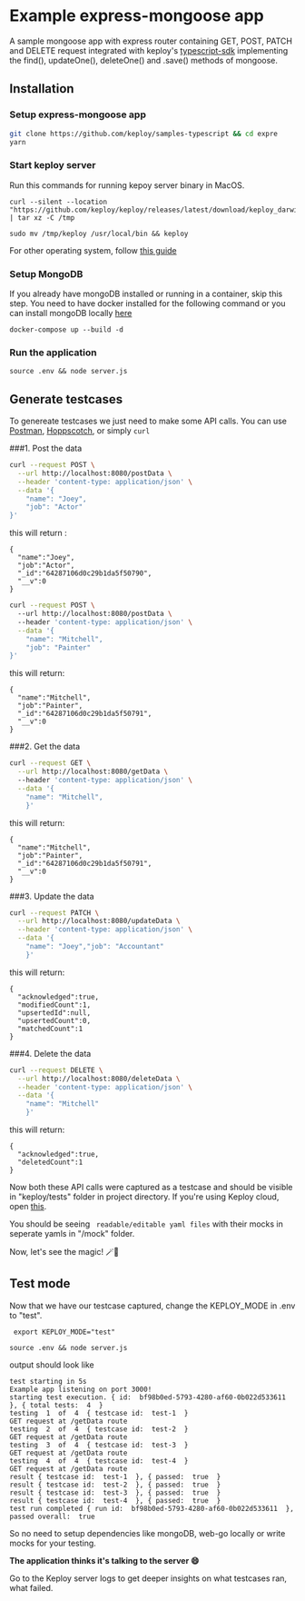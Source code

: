 # Example express-mongoose app
A sample mongoose app with express router containing GET, POST, PATCH and DELETE request integrated with keploy's [typescript-sdk](https://github.com/keploy/typescript-sdk) implementing the find(), updateOne(), deleteOne() and .save() methods of mongoose.

## Installation
### Setup express-mongoose app
```bash
git clone https://github.com/keploy/samples-typescript && cd expre
yarn
```
### Start keploy server
Run this commands for running kepoy server binary in MacOS.
```shell 
curl --silent --location "https://github.com/keploy/keploy/releases/latest/download/keploy_darwin_all.tar.gz" | tar xz -C /tmp

sudo mv /tmp/keploy /usr/local/bin && keploy
``` 
For other operating system, follow [this guide](https://github.com/keploy/keploy#quick-installation)

### Setup MongoDB
If you already have mongoDB installed or running in a container, skip this step.
You need to have docker installed for the following command or you can install mongoDB locally [here](https://www.mongodb.com/docs/manual/installation/)
```shell
docker-compose up --build -d
```
### Run the application
```shell
source .env && node server.js

```

## Generate testcases

To genereate testcases we just need to make some API calls. You can use [Postman](https://www.postman.com/), [Hoppscotch](https://hoppscotch.io/), or simply `curl`

###1. Post the data

```bash
curl --request POST \
  --url http://localhost:8080/postData \
  --header 'content-type: application/json' \
  --data '{
    "name": "Joey",
    "job": "Actor"
}'
```
this will return :
```
{
  "name":"Joey",
  "job":"Actor",
  "_id":"64287106d0c29b1da5f50790",
  "__v":0
}
```
```bash 
curl --request POST \ 
  --url http://localhost:8080/postData \  
  --header 'content-type: application/json' \
  --data '{
    "name": "Mitchell",               
    "job": "Painter"
}'
```
this will return:
```
{
  "name":"Mitchell",
  "job":"Painter",
  "_id":"64287106d0c29b1da5f50791",
  "__v":0
}
```

###2. Get the data
```bash
curl --request GET \
  --url http://localhost:8080/getData \  
  --header 'content-type: application/json' \
  --data '{
    "name": "Mitchell",                
    }'            
```
this will return:
```
{
  "name":"Mitchell",
  "job":"Painter",
  "_id":"64287106d0c29b1da5f50791",
  "__v":0
}
```

###3. Update the data
```bash
curl --request PATCH \
  --url http://localhost:8080/updateData \
  --header 'content-type: application/json' \
  --data '{
    "name": "Joey","job": "Accountant"
    }'
```
this will return: 
```
{
  "acknowledged":true,
  "modifiedCount":1,
  "upsertedId":null,
  "upsertedCount":0,
  "matchedCount":1
}
```

###4. Delete the data
```bash
curl --request DELETE \
  --url http://localhost:8080/deleteData \
  --header 'content-type: application/json' \
  --data '{
    "name": "Mitchell"
    }'
```
this will return:
```
{
  "acknowledged":true,
  "deletedCount":1
}
```


Now both these API calls were captured as a testcase and should be visible in "keploy/tests" folder in project directory.
If you're using Keploy cloud, open [this](https://app.keploy.io/testlist).

You should be seeing ` readable/editable yaml files` with their mocks in seperate yamls in "/mock" folder.


Now, let's see the magic! 🪄💫


## Test mode

Now that we have our testcase captured, change the KEPLOY_MODE in .env to "test". 
```shell
 export KEPLOY_MODE="test"
```

```shell
source .env && node server.js
```
output should look like
```shell
test starting in 5s
Example app listening on port 3000!
starting test execution. { id:  bf98b0ed-5793-4280-af60-0b022d533611  }, { total tests:  4  }
testing  1  of  4  { testcase id:  test-1  }
GET request at /getData route
testing  2  of  4  { testcase id:  test-2  }
GET request at /getData route
testing  3  of  4  { testcase id:  test-3  }
GET request at /getData route
testing  4  of  4  { testcase id:  test-4  }
GET request at /getData route
result { testcase id:  test-1  }, { passed:  true  }
result { testcase id:  test-2  }, { passed:  true  }
result { testcase id:  test-3  }, { passed:  true  }
result { testcase id:  test-4  }, { passed:  true  }
test run completed { run id:  bf98b0ed-5793-4280-af60-0b022d533611  }, passed overall:  true
```

So no need to setup dependencies like mongoDB, web-go locally or write mocks for your testing.

**The application thinks it's talking to the
server 😄**

Go to the Keploy server logs to get deeper insights on what testcases ran, what failed.